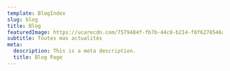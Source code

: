 ```yaml
---
template: BlogIndex
slug: blog
title: Blog
featuredImage: https://ucarecdn.com/7579484f-fb7b-44c8-b214-f8f6278546a8/
subtitle: Toutes mas actualités
meta:
  description: This is a meta description.
  title: Blog Page
---
```

